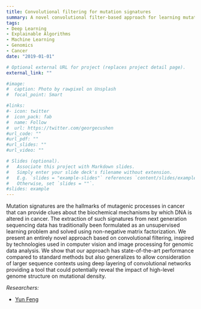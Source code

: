 ```yaml
---
title: Convolutional filtering for mutation signatures
summary: A novel convolutional filter-based approach for learning mutation signature representations.
tags:
- Deep Learning
- Explainable Algorithms
- Machine Learning
- Genomics
- Cancer
date: "2019-01-01"

# Optional external URL for project (replaces project detail page).
external_link: ""

#image:
#  caption: Photo by rawpixel on Unsplash
#  focal_point: Smart

#links:
#- icon: twitter
#  icon_pack: fab
#  name: Follow
#  url: https://twitter.com/georgecushen
#url_code: ""
#url_pdf: ""
#url_slides: ""
#url_video: ""

# Slides (optional).
#   Associate this project with Markdown slides.
#   Simply enter your slide deck's filename without extension.
#   E.g. `slides = "example-slides"` references `content/slides/example-slides.md`.
#   Otherwise, set `slides = ""`.
#slides: example
---
```


Mutation signatures are the hallmarks of mutagenic processes in cancer that can provide clues about the biochemical mechanisms by which DNA is altered in cancer. The extraction of such signatures from next generation sequencing data has traditionally been formulated as an unsupervised learning problem and solved using non-negative matrix factorization. We present an entirely novel approach based on convolutional filtering, inspired by technologies used in computer vision and image processing for genomic data analysis. We show that our approach has state-of-the-art performance compared to standard methods but also generalizes to allow consideration of larger sequence contexts using deep layering of convolutional networks providing a tool that could potentially reveal the impact of high-level genome structure on mutational density.

*Researchers:*

- [Yun Feng](/authors/feng/)

